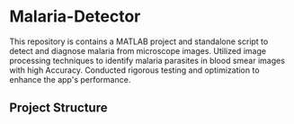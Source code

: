 # Malaria-Detector
This repository is contains a MATLAB project and standalone script to detect and diagnose malaria from microscope images. Utilized image processing techniques to identify malaria parasites in blood smear images with high Accuracy. Conducted rigorous testing and optimization to enhance the app's performance.

## Project Structure
